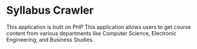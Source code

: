 # Syllabus Crawler
This application is built on PHP
This application allows users to get course content from various departments like Computer Science, Electronic Engineering, and Business Studies.
